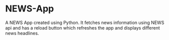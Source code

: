# NEWS-App
A NEWS App created using Python. It fetches news information using NEWS api and has a reload button which refreshes the app and displays different news headlines.
